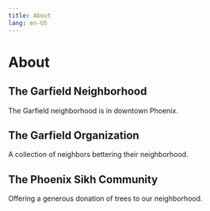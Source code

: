 ```yaml
---
title: About
lang: en-US
---
```

# About

## The Garfield Neighborhood
The Garfield neighborhood is in downtown Phoenix. 

## The Garfield Organization
A collection of neighbors bettering their neighborhood.

## The Phoenix Sikh Community
Offering a generous donation of trees to our neighborhood.